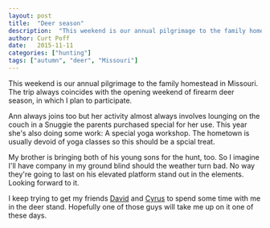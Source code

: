 ```yaml
---
layout: post
title:  "Deer season"
description:  "This weekend is our annual pilgrimage to the family homestead in Missouri."
author: Curt Poff
date:   2015-11-11
categories: ["hunting"]
tags: ["autumn", "deer", "Missouri"]
---
```


This weekend is our annual pilgrimage to the family homestead in Missouri. The trip always coincides with the opening weekend of firearm deer season, in which I plan to participate.

<!--more-->

Ann always joins too but her activity almost always involves lounging on the couch in a Snuggie the parents purchased special for her use. This year she's also doing some work: A special yoga workshop. The hometown is usually devoid of yoga classes so this should be a spcial treat.

My brother is bringing both of his young sons for the hunt, too. So I imagine I'll have company in my ground blind should the weather turn bad. No way they're going to last on his elevated platform stand out in the elements. Looking forward to it.

I keep trying to get my friends [David](http://davidsasaki.name) and [Cyrus](http://cyrusfarivar.com) to spend some time with me in the deer stand. Hopefully one of those guys will take me up on it one of these days.

